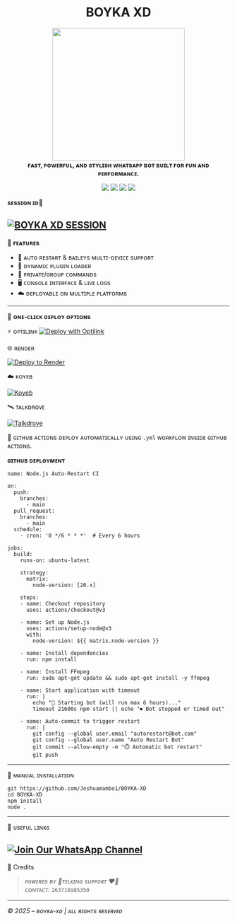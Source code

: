 
<h1 align="center">BOYKA XD</h1>

<p align="center">
  <img src="https://i.ibb.co/tp3jnw3s/jpg.jpg" width="300"/><br>
  <b>ғᴀsᴛ, ᴘᴏᴡᴇʀғᴜʟ, ᴀɴᴅ sᴛʏʟɪsʜ ᴡʜᴀᴛsᴀᴘᴘ ʙᴏᴛ ʙᴜɪʟᴛ ғᴏʀ ғᴜɴ ᴀɴᴅ ᴘᴇʀғᴏʀᴍᴀɴᴄᴇ.</b>
</p>

<p align="center">
  <a href="https://github.com/Joshuamambo1/BOYKA-XD"><img src="https://img.shields.io/github/stars/Joshuamambo1/BOYKA-XD?style=flat-square&color=yellow"></a>
  <a href="https://github.com/Joshuamambo1/BOYKA-XD/fork"><img src="https://img.shields.io/github/forks/Joshuamambo1/BOYKA-XD?style=flat-square&color=lightblue"></a>
  <a href="https://whatsapp.com/channel/0029VaraMtfFcowAKRdDdp1T"><img src="https://img.shields.io/badge/WhatsApp-Channel-25D366?style=flat-square&logo=whatsapp"></a>
  <a href="https://github.com/Joshuamambo1"><img src="https://img.shields.io/badge/Dev-Prince TelKing-blueviolet?style=flat-square"></a>
</p>

**sᴇssɪᴏɴ ɪᴅ💫**

[![BOYKA XD SESSION](https://img.shields.io/badge/BOYKA%20-XD%20SESSION-25D366?style=for-the-badge&logo=whatsapp&logoColor=white)](https://haiko-mdx-v2-session.onrender.com)
---

🧠 **ғᴇᴀᴛᴜʀᴇs**

- 🔁 ᴀᴜᴛᴏ ʀᴇsᴛᴀʀᴛ & ʙᴀɪʟᴇʏs ᴍᴜʟᴛɪ-ᴅᴇᴠɪᴄᴇ sᴜᴘᴘᴏʀᴛ  
- 🔌 ᴅʏɴᴀᴍɪᴄ ᴘʟᴜɢɪɴ ʟᴏᴀᴅᴇʀ  
- 🔐 ᴘʀɪᴠᴀᴛᴇ/ɢʀᴏᴜᴘ ᴄᴏᴍᴍᴀɴᴅs  
- 🖥️ ᴄᴏɴsᴏʟᴇ ɪɴᴛᴇʀғᴀᴄᴇ & ʟɪᴠᴇ ʟᴏɢs  
- ☁️ ᴅᴇᴘʟᴏʏᴀʙʟᴇ ᴏɴ ᴍᴜʟᴛɪᴘʟᴇ ᴘʟᴀᴛғᴏʀᴍs  

---

🚀 **ᴏɴᴇ-ᴄʟɪᴄᴋ ᴅᴇᴘʟᴏʏ ᴏᴘᴛɪᴏɴs**

⚡ ᴏᴘᴛɪʟɪɴᴋ
[![Deploy with Optilink](https://img.shields.io/badge/Deploy%20Now-OptiLink-2ecc71?style=for-the-badge)]([https://optiklink.com/home])

🌐 ʀᴇɴᴅᴇʀ

[![Deploy to Render](https://render.com/images/deploy-to-render-button.svg)](https://render.com/deploy?repo=https://github.com/Joshuamambo1/BOYKA-XD.git)

☁️ ᴋᴏʏᴇʙ

[![Koyeb](https://img.shields.io/badge/Deploy-Koyeb-00C2FF?style=for-the-badge&logo=koyeb)](https://www.koyeb.com)

🛰️ ᴛᴀʟᴋᴅʀᴏᴠᴇ

[![Talkdrove](https://img.shields.io/badge/Deploy-Talkdrove-orange?style=for-the-badge)](#)

🔄 ɢɪᴛʜᴜʙ ᴀᴄᴛɪᴏɴs
ᴅᴇᴘʟᴏʏ ᴀᴜᴛᴏᴍᴀᴛɪᴄᴀʟʟʏ ᴜsɪɴɢ `.yml` ᴡᴏʀᴋғʟᴏᴡ ɪɴsɪᴅᴇ ɢɪᴛʜᴜʙ ᴀᴄᴛɪᴏɴs.


**ɢɪᴛʜᴜʙ ᴅᴇᴘʟᴏʏᴍᴇɴᴛ** 

```
name: Node.js Auto-Restart CI

on:
  push:
    branches:
      - main
  pull_request:
    branches:
      - main
  schedule:
    - cron: '0 */6 * * *'  # Every 6 hours

jobs:
  build:
    runs-on: ubuntu-latest

    strategy:
      matrix:
        node-version: [20.x]

    steps:
    - name: Checkout repository
      uses: actions/checkout@v3

    - name: Set up Node.js
      uses: actions/setup-node@v3
      with:
        node-version: ${{ matrix.node-version }}

    - name: Install dependencies
      run: npm install

    - name: Install FFmpeg
      run: sudo apt-get update && sudo apt-get install -y ffmpeg

    - name: Start application with timeout
      run: |
        echo "🚀 Starting bot (will run max 6 hours)..."
        timeout 21600s npm start || echo "⏹ Bot stopped or timed out"

    - name: Auto-commit to trigger restart
      run: |
        git config --global user.email "autorestart@bot.com"
        git config --global user.name "Auto Restart Bot"
        git commit --allow-empty -m "⏱️ Automatic bot restart"
        git push
```

---

🧰 ᴍᴀɴᴜᴀʟ ɪɴsᴛᴀʟʟᴀᴛɪᴏɴ

```ʙᴀsʜ
git https://github.com/Joshuamambo1/BOYKA-XD
cd BOYKA-XD
npm install
node .
```

---

🔗 ᴜsᴇғᴜʟ ʟɪɴᴋs

[![Join Our WhatsApp Channel](https://img.shields.io/badge/Join%20Channel-WhatsApp-25D366?style=for-the-badge&logo=whatsapp)](https://whatsapp.com/channel/0029VaraMtfFcowAKRdDdp1T)
---

👑 Credits

> *ᴘᴏᴡᴇʀᴇᴅ ʙʏ ‎🫡ᴛᴇʟᴋɪɴɢ sᴜᴘᴘᴏʀᴛ ❤️‍🔥*  
> ᴄᴏɴᴛᴀᴄᴛ: `263716985350`

---

*©️ 2025 – ʙᴏʏᴋᴀ-xᴅ | ᴀʟʟ ʀɪɢʜᴛs ʀᴇsᴇʀᴠᴇᴅ*

